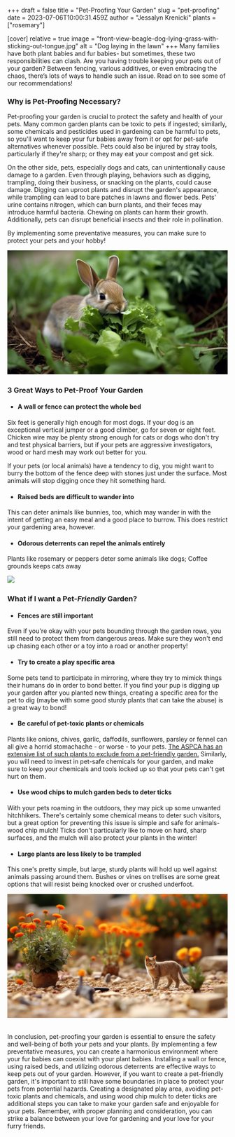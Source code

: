 +++
draft = false
title = "Pet-Proofing Your Garden"
slug = "pet-proofing"
date = 2023-07-06T10:00:31.459Z
author = "Jessalyn Krenicki"
plants = ["rosemary"]


[cover]
relative = true
image = "front-view-beagle-dog-lying-grass-with-sticking-out-tongue.jpg"
alt = "Dog laying in the lawn"
+++
Many families have both plant babies and fur babies- but sometimes, these two responsibilities can clash. Are you having trouble keeping your pets out of your garden? Between fencing, various additives, or even embracing the chaos, there’s lots of ways to handle such an issue. Read on to see some of our recommendations!

### Why is Pet-Proofing Necessary?

Pet-proofing your garden is crucial to protect the safety and health of your pets. Many common garden plants can be toxic to pets if ingested; similarly, some chemicals and pesticides used in gardening can be harmful to pets, so you'll want to keep your fur babies away from it or opt for pet-safe alternatives whenever possible. Pets could also be injured by stray tools, particularly if they're sharp; or they may eat your compost and get sick.

On the other side, pets, especially dogs and cats, can unintentionally cause damage to a garden. Even through playing, behaviors such as digging, trampling, doing their business, or snacking on the plants, could cause damage. Digging can uproot plants and disrupt the garden's appearance, while trampling can lead to bare patches in lawns and flower beds. Pets' urine contains nitrogen, which can burn plants, and their feces may introduce harmful bacteria. Chewing on plants can harm their growth. Additionally, pets can disrupt beneficial insects and their role in pollination.

By implementing some preventative measures, you can make sure to protect your pets and your hobby!

![](contented-rabbit-happily-munching-fresh-greens-ai-generated.jpg)

### 3 Great Ways to Pet-Proof Your Garden

* #### A wall or fence can protect the whole bed

Six feet is generally high enough for most dogs. If your dog is an exceptional vertical jumper or a good climber, go for seven or eight feet. Chicken wire may be plenty strong enough for cats or dogs who don't try and test physical barriers, but if your pets are aggressive investigators, wood or hard mesh may work out better for you.

If your pets (or local animals) have a tendency to dig, you might want to burry the bottom of the fence deep with stones just under the surface. Most animals will stop digging once they hit something hard.

* #### Raised beds are difficult to wander into

This can deter animals like bunnies, too, which may wander in with the intent of getting an easy meal and a good place to burrow. This does restrict your gardening area, however.

* #### Odorous deterrents can repel the animals entirely

Plants like rosemary or peppers deter some animals like dogs; Coffee grounds keeps cats away

![](whats-down-here-high-angle-shot-adorable-young-jack-russell-digging-hole-ground-outside.jpg)

### What if I want a Pet-*Friendly* Garden?

* #### Fences are still important

Even if you're okay with your pets bounding through the garden rows, you still need to protect them from dangerous areas. Make sure they won't end up chasing each other or a toy into a road or another property!

* #### Try to create a play specific area

Some pets tend to participate in mirroring, where they try to mimick things their humans do in order to bond better. If you find your pup is digging up your garden after you planted new things, creating a specific area for the pet to dig (maybe with some good sturdy plants that can take the abuse) is a great way to bond!

* #### Be careful of pet-toxic plants or chemicals

Plants like onions, chives, garlic, daffodils, sunflowers, parsley or fennel can all give a horrid stomachache - or worse - to your pets.  [The ASPCA has an extensive list of such plants to exclude from a pet-friendly garden.](https://www.aspca.org/pet-care/animal-poison-control/toxic-and-non-toxic-plants) Similarly, you will need to invest in pet-safe chemicals for your garden, and make sure to keep your chemicals and tools locked up so that your pets can't get hurt on them.

* #### Use wood chips to mulch garden beds to deter ticks

With your pets roaming in the outdoors, they may pick up some unwanted hitchhikers. There's certainly some chemical means to deter such visitors, but a great option for preventing this issue is simple and safe for animals- wood chip mulch! Ticks don't particularly like to move on hard, sharp surfaces, and the mulch will also protect your plants in the winter!

* #### Large plants are less likely to be trampled

This one's pretty simple, but large, sturdy plants will hold up well against animals passing around them. Bushes or vines on trellises are some great options that will resist being knocked over or crushed underfoot. 

![](cat-garden-with-flowers.jpg)

\
In conclusion, pet-proofing your garden is essential to ensure the safety and well-being of both your pets and your plants. By implementing a few preventative measures, you can create a harmonious environment where your fur babies can coexist with your plant babies. Installing a wall or fence, using raised beds, and utilizing odorous deterrents are effective ways to keep pets out of your garden. However, if you want to create a pet-friendly garden, it's important to still have some boundaries in place to protect your pets from potential hazards. Creating a designated play area, avoiding pet-toxic plants and chemicals, and using wood chip mulch to deter ticks are additional steps you can take to make your garden safe and enjoyable for your pets. Remember, with proper planning and consideration, you can strike a balance between your love for gardening and your love for your furry friends.